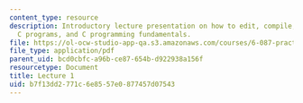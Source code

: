 ```yaml
---
content_type: resource
description: Introductory lecture presentation on how to edit, compile, and debug
  C programs, and C programming fundamentals.
file: https://ol-ocw-studio-app-qa.s3.amazonaws.com/courses/6-087-practical-programming-in-c-january-iap-2010/b7f13dd2771c6e8557e0877457d07543_MIT6_087IAP10_lec01.pdf
file_type: application/pdf
parent_uid: bcd0cbfc-a96b-ce87-654b-d922938a156f
resourcetype: Document
title: Lecture 1
uid: b7f13dd2-771c-6e85-57e0-877457d07543
---
```


